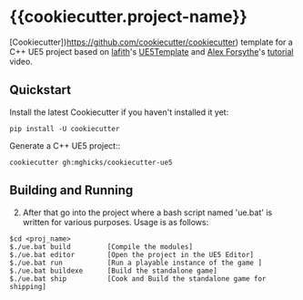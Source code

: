# {{cookiecutter.project-name}}

[Cookiecutter])https://github.com/cookiecutter/cookiecutter) template for a C++ UE5 project based on [lafith](https://github.com/lafith)'s [UE5Template](https://github.com/lafith/UE5Template) and [Alex Forsythe](https://www.youtube.com/c/AlexForsythe/videos)'s [tutorial](https://www.youtube.com/watch?v=94FvzO1HVzY) video.

## Quickstart

Install the latest Cookiecutter if you haven't installed it yet:

```
pip install -U cookiecutter
```

Generate a C++ UE5 project::

```
cookiecutter gh:mghicks/cookiecutter-ue5
```


## Building and Running


2. After that go into the project where a bash script named 'ue.bat' is written for various purposes.
Usage is as follows:
```
$cd <proj_name>
$./ue.bat build         [Compile the modules]
$./ue.bat editor        [Open the project in the UE5 Editor]
$./ue.bat run           [Run a playable instance of the game ]
$./ue.bat buildexe      [Build the standalone game]
$./ue.bat ship          [Cook and Build the standalone game for shipping]
```
